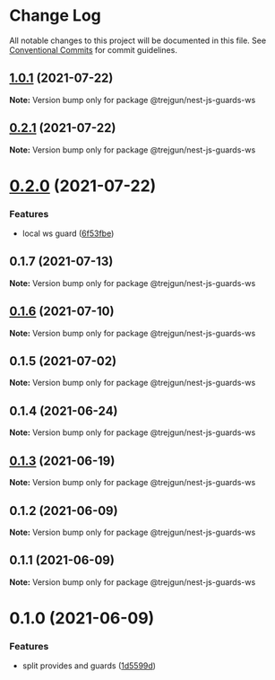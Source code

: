 # Change Log

All notable changes to this project will be documented in this file.
See [Conventional Commits](https://conventionalcommits.org) for commit guidelines.

## [1.0.1](https://github.com/trejgun/common-packages/compare/@trejgun/nest-js-guards-ws@0.2.1...@trejgun/nest-js-guards-ws@1.0.1) (2021-07-22)

**Note:** Version bump only for package @trejgun/nest-js-guards-ws





## [0.2.1](https://github.com/trejgun/common-packages/compare/@trejgun/nest-js-guards-ws@0.2.0...@trejgun/nest-js-guards-ws@0.2.1) (2021-07-22)

**Note:** Version bump only for package @trejgun/nest-js-guards-ws





# [0.2.0](https://github.com/trejgun/common-packages/compare/@trejgun/nest-js-guards-ws@0.1.7...@trejgun/nest-js-guards-ws@0.2.0) (2021-07-22)


### Features

* local ws guard ([6f53fbe](https://github.com/trejgun/common-packages/commit/6f53fbecc5c636651a1c13f28a432342c4f13e0d))





## 0.1.7 (2021-07-13)

**Note:** Version bump only for package @trejgun/nest-js-guards-ws





## [0.1.6](https://github.com/trejgun/common-packages/compare/@trejgun/nest-js-guards-ws@0.1.5...@trejgun/nest-js-guards-ws@0.1.6) (2021-07-10)

**Note:** Version bump only for package @trejgun/nest-js-guards-ws





## 0.1.5 (2021-07-02)

**Note:** Version bump only for package @trejgun/nest-js-guards-ws





## 0.1.4 (2021-06-24)

**Note:** Version bump only for package @trejgun/nest-js-guards-ws





## [0.1.3](https://github.com/trejgun/common-packages/compare/@trejgun/nest-js-guards-ws@0.1.2...@trejgun/nest-js-guards-ws@0.1.3) (2021-06-19)

**Note:** Version bump only for package @trejgun/nest-js-guards-ws





## 0.1.2 (2021-06-09)

**Note:** Version bump only for package @trejgun/nest-js-guards-ws





## 0.1.1 (2021-06-09)

**Note:** Version bump only for package @trejgun/nest-js-guards-ws





# 0.1.0 (2021-06-09)


### Features

* split provides and guards ([1d5599d](https://github.com/trejgun/common-packages/commit/1d5599dfd2239256b6169db381f03de2931d1256))
